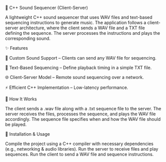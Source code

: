 🎵 C++ Sound Sequencer (Client-Server)

A lightweight C++ sound sequencer that uses WAV files and text-based sequencing instructions to generate music. The application follows a client-server architecture, where the client sends a WAV file and a TXT file defining the sequence. The server processes the instructions and plays the corresponding sound.

✨ Features

📁 Custom Sound Support – Clients can send any WAV file for sequencing.

📜 Text-Based Sequencing – Define playback timing in a simple TXT file.

🌐 Client-Server Model – Remote sound sequencing over a network.

⚡ Efficient C++ Implementation – Low-latency performance.

🔧 How It Works

The client sends a .wav file along with a .txt sequence file to the server.
The server receives the files, processes the sequence, and plays the WAV file accordingly.
The sequence file specifies when and how the WAV file should be played.

🚀 Installation & Usage

Compile the project using a C++ compiler with necessary dependencies (e.g., networking & audio libraries).
Run the server to receive files and play sequences.
Run the client to send a WAV file and sequence instructions.
